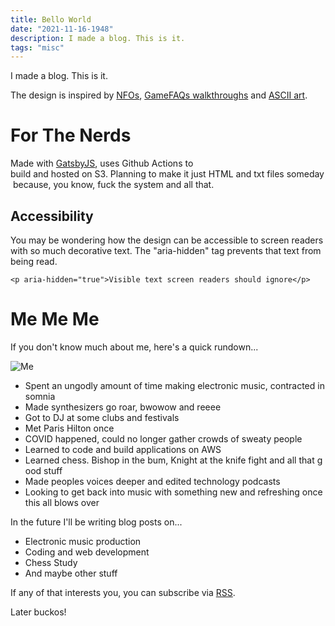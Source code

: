 ```yaml
---
title: Bello World
date: "2021-11-16-1948"
description: I made a blog. This is it.
tags: "misc"
---
```


I made a blog. This is it.

The design is inspired by [NFOs](http://artscene.textfiles.com/asciiart/NFOS/), [GameFAQs walkthroughs](https://gamefaqs.gamespot.com/gba/562260-onimusha-tactics/faqs/51373) and [ASCII art](http://artscene.textfiles.com/asciiart/). 

# For The Nerds
Made with [GatsbyJS](https://www.gatsbyjs.com/), uses Github Actions to build and hosted on S3. Planning to make it just HTML and txt files someday because, you know, fuck the system and all that. 

## Accessibility
You may be wondering how the design can be accessible to screen readers with so much decorative text. The "aria-hidden" tag prevents that text from being read.

`<p aria-hidden="true">Visible text screen readers should ignore</p>`

# Me Me Me
If you don't know much about me, here's a quick rundown...

![Me](https://mattcavender-media.s3.amazonaws.com/back_headshot.jpg)

- Spent an ungodly amount of time making electronic music, contracted insomnia
- Made synthesizers go roar, bwowow and reeee
- Got to DJ at some clubs and festivals
- Met Paris Hilton once
- COVID happened, could no longer gather crowds of sweaty people
- Learned to code and build applications on AWS
- Learned chess. Bishop in the bum, Knight at the knife fight and all that good stuff
- Made peoples voices deeper and edited technology podcasts
- Looking to get back into music with something new and refreshing once this all blows over

In the future I'll be writing blog posts on...
- Electronic music production
- Coding and web development
- Chess Study
- And maybe other stuff 

If any of that interests you, you can subscribe via [RSS](https://mattcavender.com/rss.xml). 

Later buckos!